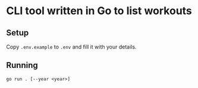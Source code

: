# CLI tool written in Go to list workouts

## Setup

Copy `.env.example` to `.env` and fill it with your details.

## Running

```
go run . [--year <year>]
```
